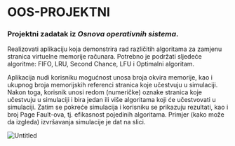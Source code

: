 # OOS-PROJEKTNI
### Projektni zadatak iz *Osnova operativnih sistema*.

Realizovati aplikaciju koja demonstrira rad različitih algoritama za zamjenu stranica virtuelne
memorije računara. Potrebno je podržati sljedeće algoritme: FIFO, LRU, Second Chance, LFU i Optimalni
algoritam.

Aplikacija nudi korisniku mogućnost unosa broja okvira memorije, kao i ukupnog broja memorijskih
referenci stranica koje učestvuju u simulaciji. Nakon toga, korisnik unosi redom (numeričke) oznake
stranica koje učestvuju u simulaciji i bira jedan ili više algoritama koji će učestvovati u simulaciji. Zatim
se pokreće simulacija i korisniku se prikazuju rezultati, kao i broj Page Fault-ova, tj. efikasnost pojedinih
algoritama. Primjer (kako može da izgleda) izvršavanja simulacije je dat na slici.

![Untitled](https://user-images.githubusercontent.com/93399985/187522439-63492e94-d823-4c72-9184-38fce7772d93.png)
